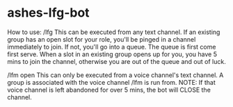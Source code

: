 # ashes-lfg-bot

How to use:
/lfg <follow the prompts>
This can be executed from any text channel.
If an existing group has an open slot for your role, you'll be pinged in a channel immediately to join.
If not, you'll go into a queue.
The queue is first come first serve.
When a slot in an existing group opens up for you, you have 5 mins to join the channel, otherwise you are out of the queue and out of luck.

/lfm open <follow the prompts>
This can only be executed from a voice channel's text channel.
A group is associated with the voice channel /lfm is run from.
NOTE: If that voice channel is left abandoned for over 5 mins, the bot will CLOSE the channel.
